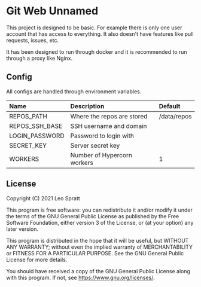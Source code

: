 # Git Web Unnamed
This project is designed to be basic. For example there is only one user account that has access to everything. It also doesn't have features like pull requests, issues, etc.

It has been designed to run through docker and it is recommended to run through a proxy like Nginx.

## Config
All configs are handled through environment variables.

| Name           | Description                 | Default     |
|:---------------|:----------------------------|:------------|
| REPOS_PATH     | Where the repos are stored  | /data/repos |
| REPOS_SSH_BASE | SSH username and domain     |             |
| LOGIN_PASSWORD | Password to login with      |             |
| SECRET_KEY     | Server secret key           |             |
| WORKERS        | Number of Hypercorn workers | 1           |

## License
Copyright (C) 2021 Leo Spratt

This program is free software: you can redistribute it and/or modify
it under the terms of the GNU General Public License as published by
the Free Software Foundation, either version 3 of the License, or
(at your option) any later version.

This program is distributed in the hope that it will be useful,
but WITHOUT ANY WARRANTY; without even the implied warranty of
MERCHANTABILITY or FITNESS FOR A PARTICULAR PURPOSE.  See the
GNU General Public License for more details.

You should have received a copy of the GNU General Public License
along with this program.  If not, see <https://www.gnu.org/licenses/>.
